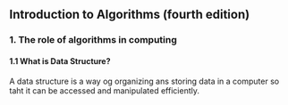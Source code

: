 ## Introduction to Algorithms (fourth edition)

### 1. The role of algorithms in computing

#### 1.1 What is Data Structure?

A data structure is a way og organizing ans storing data in a computer so taht it can be accessed and manipulated efficiently.
